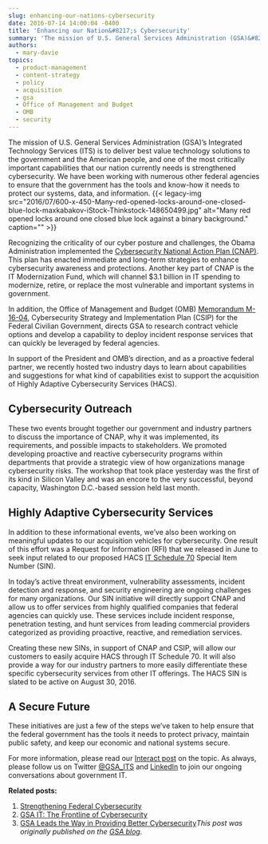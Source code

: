 ```yaml
---
slug: enhancing-our-nations-cybersecurity
date: 2016-07-14 14:00:04 -0400
title: 'Enhancing our Nation&#8217;s Cybersecurity'
summary: 'The mission of U.S. General Services Administration (GSA)&#8217;s Integrated Technology Services (ITS) is to deliver best value technology solutions to the government and the American people, and one of the most critically important capabilities that our nation currently needs is strengthened cybersecurity. We have been working with numerous other federal agencies to ensure that the'
authors:
  - mary-davie
topics:
  - product-management
  - content-strategy
  - policy
  - acquisition
  - gsa
  - Office of Management and Budget
  - OMB
  - security
---
```


The mission of U.S. General Services Administration (GSA)&#8217;s Integrated Technology Services (ITS) is to deliver best value technology solutions to the government and the American people, and one of the most critically important capabilities that our nation currently needs is strengthened cybersecurity. We have been working with numerous other federal agencies to ensure that the government has the tools and know-how it needs to protect our systems, data, and information. {{< legacy-img src="2016/07/600-x-450-Many-red-opened-locks-around-one-closed-blue-lock-maxkabakov-iStock-Thinkstock-148650499.jpg" alt="Many red opened locks around one closed blue lock against a binary background." caption="" >}} 

Recognizing the criticality of our cyber posture and challenges, the Obama Administration implemented the [Cybersecurity National Action Plan (CNAP)](http://www.gsa.gov/portal/content/129694). This plan has enacted immediate and long-term strategies to enhance cybersecurity awareness and protections. Another key part of CNAP is the IT Modernization Fund, which will channel $3.1 billion in IT spending to modernize, retire, or replace the most vulnerable and important systems in government.

In addition, the Office of Management and Budget (OMB) [Memorandum M-16-04](https://www.whitehouse.gov/sites/default/files/omb/memoranda/2016/m-16-04.pdf), Cybersecurity Strategy and Implementation Plan (CSIP) for the Federal Civilian Government, directs GSA to research contract vehicle options and develop a capability to deploy incident response services that can quickly be leveraged by federal agencies.

In support of the President and OMB’s direction, and as a proactive federal partner, we recently hosted two industry days to learn about capabilities and suggestions for what kind of capabilities exist to support the acquisition of Highly Adaptive Cybersecurity Services (HACS).

## **Cybersecurity Outreach**

These two events brought together our government and industry partners to discuss the importance of CNAP, why it was implemented, its requirements, and possible impacts to stakeholders. We promoted developing proactive and reactive cybersecurity programs within departments that provide a strategic view of how organizations manage cybersecurity risks. The workshop that took place yesterday was the first of its kind in Silicon Valley and was an encore to the very successful, beyond capacity, Washington D.C.-based session held last month.

## **Highly Adaptive Cybersecurity Services**

In addition to these informational events, we’ve also been working on meaningful updates to our acquisition vehicles for cybersecurity. One result of this effort was a Request for Information (RFI) that we released in June to seek input related to our proposed HACS [IT Schedule 70](http://www.gsa.gov/portal/content/104506) Special Item Number (SIN).

In today’s active threat environment, vulnerability assessments, incident detection and response, and security engineering are ongoing challenges for many organizations. Our SIN initiative will directly support CNAP and allow us to offer services from highly qualified companies that federal agencies can quickly use. These services include incident response, penetration testing, and hunt services from leading commercial providers categorized as providing proactive, reactive, and remediation services.

Creating these new SINs, in support of CNAP and CSIP, will allow our customers to easily acquire HACS through IT Schedule 70. It will also provide a way for our industry partners to more easily differentiate these specific cybersecurity services from other IT offerings. The HACS SIN is slated to be active on August 30, 2016.

## **A Secure Future**

These initiatives are just a few of the steps we’ve taken to help ensure that the federal government has the tools it needs to protect privacy, maintain public safety, and keep our economic and national systems secure.

For more information, please read our [Interact post](https://interact.gsa.gov/document/gsa-proposes-new-highly-adaptable-cybersecurity-services-special-item-number-sin) on the topic. As always, please follow us on Twitter [@GSA_ITS](https://twitter.com/#!/GSA_ITS) and [LinkedIn](https://goo.gl/gSRnIJ) to join our ongoing conversations about government IT.

**Related posts:**

  1. <a title="Permanent Link: Strengthening Federal Cybersecurity" href="https://gsablogs.gsa.gov/gsablog/2016/04/11/strengthening-federal-cybersecurity/" rel="bookmark">Strengthening Federal Cybersecurity</a>
  2. <a title="Permanent Link: GSA IT: The Frontline of Cybersecurity" href="https://gsablogs.gsa.gov/gsablog/2014/08/26/gsa-it-the-frontline-of-cybersecurity/" rel="bookmark">GSA IT: The Frontline of Cybersecurity</a>
  3. <a title="Permanent Link: GSA Leads the Way in Providing Better Cybersecurity" href="https://gsablogs.gsa.gov/gsablog/2015/10/27/gsa-leads-the-way-in-providing-better-cybersecurity/" rel="bookmark">GSA Leads the Way in Providing Better Cybersecurity</a>_This post was originally published on the [GSA blog](https://gsablogs.gsa.gov/)._